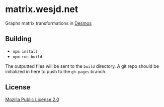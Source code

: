 # matrix.wesjd.net
Graphs matrix transformations in [Desmos](https://desmos.com)

## Building
* `npm install`
* `npm run build`

The outputted files will be sent to the `build` directory. A git repo should be initialized in here to push to the `gh-pages` branch.

## License
[Mozilla Public License 2.0](LICENSE)